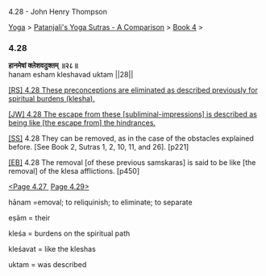 4.28 - John Henry Thompson 

[Yoga](../../../yoga.html)‎ > ‎[Patanjali's Yoga Sutras - A Comparison](../../patanjani.html)‎ > ‎[Book 4](../book-4.html)‎ > ‎

### 4.28

**हानमेषां क्लेशवदुक्तम् ॥२८॥**  
hanam esham kleshavad uktam ||28||  
  
  
[\[RS\] 4.28 These preconceptions are eliminated as described previously for spiritual burdens (klesha).](http://www.ashtangayoga.info/source-texts/yoga-sutra-patanjali/chapter-4/item/hanam-esham-kleshavad-uktam-28/)  
  
[\[JW\] 4.28 The escape from these \[subliminal-impressions\] is described as being like \[the escape from\] the hindrances.](http://books.google.com/books?id=YzFImjtOxUwC&pg=PA340&ci=146%2C247%2C799%2C69&source=bookclip)  
  
[\[SS\]](http://www.amazon.com/Yoga-Sutras-Patanjali-Commentary-Satchidananda/dp/0932040381) 4.28 They can be removed, as in the case of the obstacles explained before. \[See Book 2, Sutras 1, 2, 10, 11, and 26\]. \[p221\]  
  
[\[EB\]](http://www.amazon.com/Yoga-Sutras-Patanjali-Translation-Commentary/dp/0865477361/ref=sr_1_1?ie=UTF8&s=books&qid=1250508322&sr=1-1) 4.28 The removal \[of these previous samskaras\] is said to be like \[the removal\] of the klesa afflictions. \[p450\]  
  
  
[<Page 4.27](427.html)[ ](422.html) [Page 4.29>](429.html)  

hānam =emoval; to reliquinish; to eliminate; to separate  
  
eṣām = their  
  
kleśa = burdens on the spiritual path  
  
kleśavat = like the kleshas  
  
uktam = was described


